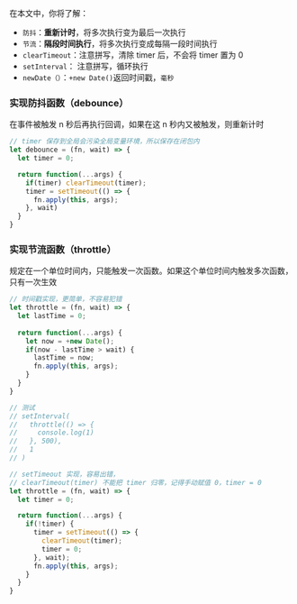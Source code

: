 在本文中，你将了解：

- `防抖`：**重新计时**，将多次执行变为最后一次执行
- `节流`：**隔段时间执行**，将多次执行变成每隔一段时间执行
- `clearTimeout`：注意拼写，清除 timer 后，不会将 timer 置为 0
- `setInterval`： 注意拼写，循环执行
- `newDate（）`：`+new Date()`返回时间戳，`毫秒`

### 实现防抖函数（debounce）

在事件被触发 n 秒后再执行回调，如果在这 n 秒内又被触发，则重新计时

```js
// timer 保存到全局会污染全局变量环境，所以保存在闭包内
let debounce = (fn, wait) => {
  let timer = 0;

  return function(...args) {
    if(timer) clearTimeout(timer);
    timer = setTimeout(() => {
      fn.apply(this, args);
    }, wait)
  }
}

```

### 实现节流函数（throttle）

规定在一个单位时间内，只能触发一次函数。如果这个单位时间内触发多次函数，只有一次生效

```js
// 时间戳实现，更简单，不容易犯错
let throttle = (fn, wait) => {
  let lastTime = 0;
  
  return function(...args) {
    let now = +new Date();
    if(now - lastTime > wait) {
      lastTime = now;
      fn.apply(this, args);
    }
  }
}

// 测试
// setInterval(
//   throttle(() => {
//     console.log(1)
//   }, 500),
//   1
// )
```

```js
// setTimeout 实现，容易出错，
// clearTimeout(timer) 不能把 timer 归零，记得手动赋值 0，timer = 0
let throttle = (fn, wait) => {
  let timer = 0;

  return function(...args) {
    if(!timer) {
      timer = setTimeout(() => {
        clearTimeout(timer);
        timer = 0;
      }, wait);
      fn.apply(this, args);
    }
  }
}
```
